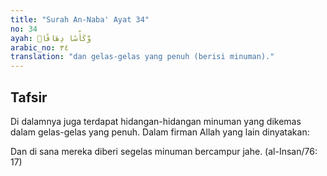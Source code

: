 ```yaml
---
title: "Surah An-Naba' Ayat 34"
no: 34
ayah: وَّكَأْسًا دِهَاقًاۗ
arabic_no: ٣٤
translation: "dan gelas-gelas yang penuh (berisi minuman)."
---
```


## Tafsir

Di dalamnya juga terdapat hidangan-hidangan minuman yang dikemas dalam gelas-gelas yang penuh. Dalam firman Allah yang lain dinyatakan:

Dan di sana mereka diberi segelas minuman bercampur jahe. (al-Insan/76: 17)